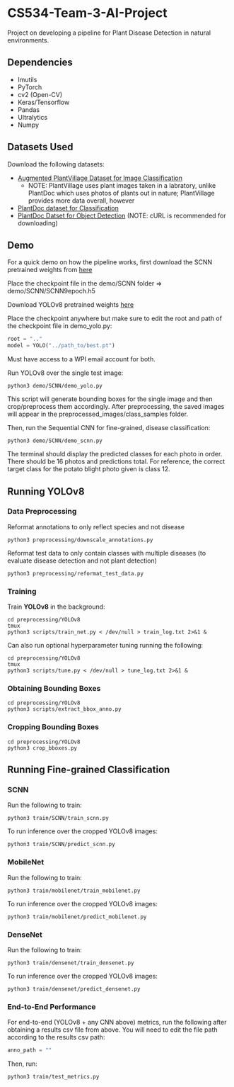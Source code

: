 # CS534-Team-3-AI-Project
Project on developing a pipeline for Plant Disease Detection in natural environments. 

## Dependencies
- Imutils
- PyTorch
- cv2 (Open-CV)
- Keras/Tensorflow
- Pandas
- Ultralytics
- Numpy

## Datasets Used
Download the following datasets:
- [Augmented PlantVillage Dataset for Image Classification](https://www.kaggle.com/datasets/vipoooool/new-plant-diseases-dataset/)
  - NOTE: PlantVillage uses plant images taken in a labratory, unlike PlantDoc which uses photos of plants out in nature; PlantVillage provides more data overall, however
- [PlantDoc dataset for Classification](https://github.com/pratikkayal/PlantDoc-Dataset)
- [PlantDoc Datset for Object Detection](https://universe.roboflow.com/joseph-nelson/plantdoc) (NOTE: cURL is recommended for downloading)

## Demo
For a quick demo on how the pipeline works, first download the SCNN pretrained weights from [here](https://wpi0-my.sharepoint.com/:u:/g/personal/jchan3_wpi_edu/EesXPbRY35VKn2RfM50LG3oBOqgrZSKBrZEOmJm1uymoPA?e=Da4Qq0) 

Place the checkpoint file in the demo/SCNN folder => demo/SCNN/SCNN9epoch.h5

Download YOLOv8 pretrained weights [here](https://wpi0-my.sharepoint.com/:u:/g/personal/jchan3_wpi_edu/Edm1Jexn5AJMrM9GUtdL2SYBcBeUHXBBolwWtbyTAAFlVg?e=XJD0bf)

Place the checkpoint anywhere but make sure to edit the root and path of the checkpoint file in demo_yolo.py:
```python
root = ".."
model = YOLO("../path_to/best.pt")
```

Must have access to a WPI email account for both.

Run YOLOv8 over the single test image:
```
python3 demo/SCNN/demo_yolo.py
```
This script will generate bounding boxes for the single image and then crop/preprocess them accordingly. After preprocessing, the saved images will appear in the preprocessed_images/class_samples folder.

Then, run the Sequential CNN for fine-grained, disease classification:
```
python3 demo/SCNN/demo_scnn.py
```
The terminal should display the predicted classes for each photo in order. There should be 16 photos and predictions total. For reference, the correct target class for the potato blight photo given is class 12.

## Running YOLOv8
### Data Preprocessing
Reformat annotations to only reflect species and not disease
```
python3 preprocessing/downscale_annotations.py
```
Reformat test data to only contain classes with multiple diseases (to evaluate disease detection and not plant detection)
```
python3 preprocessing/reformat_test_data.py
```

### Training
Train **YOLOv8** in the background: 
```
cd preprocessing/YOLOv8
tmux
python3 scripts/train_net.py < /dev/null > train_log.txt 2>&1 &
```
Can also run optional hyperparameter tuning running the following:
```
cd preprocessing/YOLOv8
tmux
python3 scripts/tune.py < /dev/null > tune_log.txt 2>&1 &
```

### Obtaining Bounding Boxes
```
cd preprocessing/YOLOv8
python3 scripts/extract_bbox_anno.py 
```

### Cropping Bounding Boxes
```
cd preprocessing/YOLOv8
python3 crop_bboxes.py
```

## Running Fine-grained Classification

### SCNN
Run the following to train:
```
python3 train/SCNN/train_scnn.py
```
To run inference over the cropped YOLOv8 images:
```
python3 train/SCNN/predict_scnn.py
```

### MobileNet
Run the following to train:
```
python3 train/mobilenet/train_mobilenet.py
```
To run inference over the cropped YOLOv8 images:
```
python3 train/mobilenet/predict_mobilenet.py
```

### DenseNet
Run the following to train:
```
python3 train/densenet/train_densenet.py
```
To run inference over the cropped YOLOv8 images:
```
python3 train/densenet/predict_densenet.py
```

### End-to-End Performance
For end-to-end (YOLOv8 + any CNN above) metrics, run the following after obtaining a results csv file from above.
You will need to edit the file path according to the results csv path:
```python
anno_path = ""
```
Then, run:
```
python3 train/test_metrics.py
```
